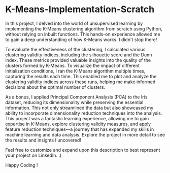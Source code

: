 # K-Means-Implementation-Scratch

In this project, I delved into the world of unsupervised learning by implementing the K-Means clustering algorithm from scratch using Python, without relying on inbuilt functions. This hands-on experience allowed me to gain a deep understanding of how K-Means works.
I didn't stop there! 

To evaluate the effectiveness of the clustering, I calculated various clustering validity indices, including the silhouette score and the Dunn index. These metrics provided valuable insights into the quality of the clusters formed by K-Means.
To visualize the impact of different initialization conditions, I ran the K-Means algorithm multiple times, capturing the results each time. This enabled me to plot and analyze the clustering validity indices across these runs, helping me make informed decisions about the optimal number of clusters.

As a bonus, I applied Principal Component Analysis (PCA) to the Iris dataset, reducing its dimensionality while preserving the essential information. This not only streamlined the data but also showcased my ability to incorporate dimensionality reduction techniques into the analysis.
This project was a fantastic learning experience, allowing me to gain expertise in K-Means, explore clustering validity measures, and apply feature reduction techniques—a journey that has expanded my skills in machine learning and data analysis.
Explore the project in more detail to see the results and insights I uncovered!

Feel free to customize and expand upon this description to best represent your project on LinkedIn.
:)

Happy Coding !
